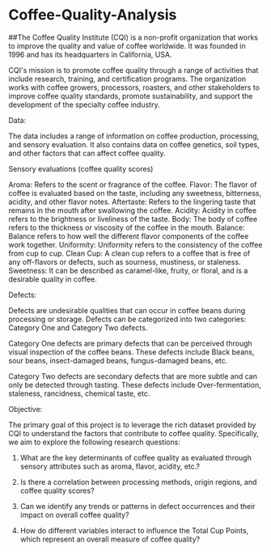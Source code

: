 # Coffee-Quality-Analysis

##The Coffee Quality Institute (CQI) is a non-profit organization that works to improve the quality and value of coffee worldwide. It was founded in 1996 and has its headquarters in California, USA.


CQI's mission is to promote coffee quality through a range of activities that include research, training, and certification programs. The organization works with coffee growers, processors, roasters, and other stakeholders to improve coffee quality standards, promote sustainability, and support the development of the specialty coffee industry.


Data:

The data includes a range of information on coffee production, processing, and sensory evaluation. It also contains data on coffee genetics, soil types, and other factors that can affect coffee quality.

Sensory evaluations (coffee quality scores)

Aroma: Refers to the scent or fragrance of the coffee.
Flavor: The flavor of coffee is evaluated based on the taste, including any sweetness, bitterness, acidity, and other flavor notes.
Aftertaste: Refers to the lingering taste that remains in the mouth after swallowing the coffee.
Acidity: Acidity in coffee refers to the brightness or liveliness of the taste.
Body: The body of coffee refers to the thickness or viscosity of the coffee in the mouth.
Balance: Balance refers to how well the different flavor components of the coffee work together.
Uniformity: Uniformity refers to the consistency of the coffee from cup to cup.
Clean Cup: A clean cup refers to a coffee that is free of any off-flavors or defects, such as sourness, mustiness, or staleness.
Sweetness: It can be described as caramel-like, fruity, or floral, and is a desirable quality in coffee.






Defects:

Defects are undesirable qualities that can occur in coffee beans during processing or storage. Defects can be categorized into two categories: Category One and Category Two defects.

Category One defects are primary defects that can be perceived through visual inspection of the coffee beans. These defects include Black beans, sour beans, insect-damaged beans, fungus-damaged beans, etc.

Category Two defects are secondary defects that are more subtle and can only be detected through tasting. These defects include Over-fermentation, staleness, rancidness, chemical taste, etc.





Objective: 



The primary goal of this project is to leverage the rich dataset provided by CQI to understand the factors that contribute to coffee quality. Specifically, we aim to explore the following research questions:



1.	What are the key determinants of coffee quality as evaluated through sensory attributes such as aroma, flavor, acidity, etc.?

2.	Is there a correlation between processing methods, origin regions, and coffee quality scores?

3.	Can we identify any trends or patterns in defect occurrences and their impact on overall coffee quality?

4.	How do different variables interact to influence the Total Cup Points, which represent an overall measure of coffee quality?






